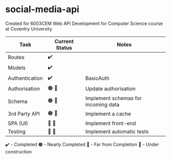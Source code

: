 # social-media-api
Created for 6003CEM Web API Development for Computer Science course at Coventry University

|Task           |Current Status                               |Notes           |
| ------------- | ------------------------------------------- | -------------- | 
|Routes         | :heavy_check_mark:                          |                |
|Models         | :heavy_check_mark:                          |                |
|Authentication | :heavy_check_mark:                          | BasicAuth      |
|Authorisation  | :orange_circle: :construction:              | Update authorisation |
|Schema         | :orange_circle: :construction:              | Implement schemas for incoming data|
|3rd Party API  | :orange_circle: :construction:              | Implement a cache |
|SPA (UI)       | :red_circle: :construction:                 | Implement front-end |
|Testing        | :red_circle: :construction:                 | Implement automatic tests |


:heavy_check_mark: - Completed
:orange_circle: - Nearly Completed
:red_circle: - Far from Completion
:construction: - Under construction
